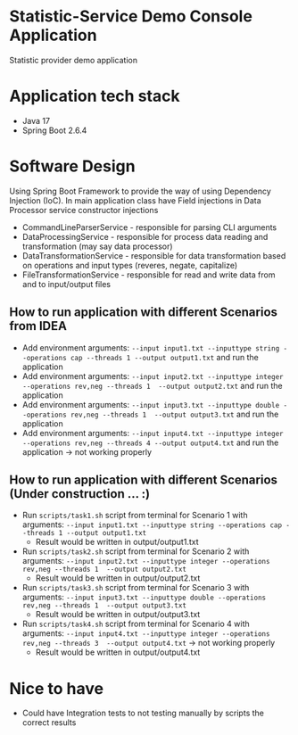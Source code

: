 # Statistic-Service Demo Console Application
Statistic provider demo application

# Application tech stack
* Java 17
* Spring Boot 2.6.4

# Software Design
Using Spring Boot Framework to provide the way of using Dependency Injection (IoC). In main application class have Field injections in Data Processor service constructor injections

* CommandLineParserService - responsible for parsing CLI arguments
* DataProcessingService - responsible for process data reading and transformation (may say data processor)
* DataTransformationService - responsible for data transformation based on operations and input types (reveres, negate, capitalize)
* FileTransformationService - responsible for read and write data from and to input/output files

## How to run application with different Scenarios from IDEA
* Add environment arguments: `--input input1.txt --inputtype string --operations cap --threads 1 --output output1.txt` and run the application
* Add environment arguments: `--input input2.txt --inputtype integer --operations rev,neg --threads 1  --output output2.txt` and run the application
* Add environment arguments: `--input input3.txt --inputtype double --operations rev,neg --threads 1  --output output3.txt` and run the application
* Add environment arguments: `--input input4.txt --inputtype integer --operations rev,neg --threads 4 --output output4.txt` and run the application -> not working properly

## How to run application with different Scenarios (Under construction ... :)
* Run `scripts/task1.sh` script from terminal for Scenario 1 with arguments: `--input input1.txt --inputtype string --operations cap --threads 1 --output output1.txt`
  * Result would be written in output/output1.txt
* Run `scripts/task2.sh` script from terminal for Scenario 2 with arguments: `--input input2.txt --inputtype integer --operations rev,neg --threads 1  --output output2.txt`
  * Result would be written in output/output2.txt
* Run `scripts/task3.sh` script from terminal for Scenario 3 with arguments: `--input input3.txt --inputtype double --operations rev,neg --threads 1  --output output3.txt`
  * Result would be written in output/output3.txt
* Run `scripts/task4.sh` script from terminal for Scenario 4 with arguments: `--input input4.txt --inputtype integer --operations rev,neg --threads 3  --output output4.txt` -> not working properly
  * Result would be written in output/output4.txt

# Nice to have 

* Could have Integration tests to not testing manually by scripts the correct results
